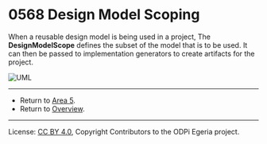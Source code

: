 <!-- SPDX-License-Identifier: CC-BY-4.0 -->
<!-- Copyright Contributors to the ODPi Egeria project. -->

# 0568 Design Model Scoping

When a reusable design model is being used in a project,
The **DesignModelScope** defines the subset of the model that
is to be used.  It can then be passed to implementation generators
to create artifacts for the project.

![UML](0568-Design-Model-Scoping.png#pagewidth)

---

* Return to [Area 5](Area-5-models.md).
* Return to [Overview](.).

----
License: [CC BY 4.0](https://creativecommons.org/licenses/by/4.0/),
Copyright Contributors to the ODPi Egeria project.
